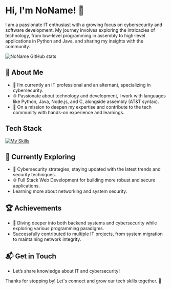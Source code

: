 # Hi, I'm NoName! 👋

I am a passionate IT enthusiast with a growing focus on cybersecurity and software development. My journey involves exploring the intricacies of technology, from low-level programming in assembly to high-level applications in Python and Java, and sharing my insights with the community.

![NoName GitHub stats](https://github-readme-stats.vercel.app/api?username=fantome908&theme=transparent_icons=true)

## 🚀 About Me

- 🔭 I’m currently an IT professional and an alternant, specializing in cybersecurity.
- 🌐 Passionate about technology and development, I work with languages like Python, Java, Node.js, and C, alongside assembly (AT&T syntax).
- 📝 On a mission to deepen my expertise and contribute to the tech community with hands-on experience and learnings.

## Tech Stack
[![My Skills](https://skillicons.dev/icons?i=python,java,nodejs,c,assembly)](https://skillicons.dev)

## 🌱 Currently Exploring

- 🚀 Cybersecurity strategies, staying updated with the latest trends and security techniques.
- 🌐 Full Stack Web Development for building more robust and secure applications.
- Learning more about networking and system security.

## 🏆 Achievements

- 🌟 Diving deeper into both backend systems and cybersecurity while exploring various programming paradigms.
- Successfully contributed to multiple IT projects, from system migration to maintaining network integrity.

## 📬 Get in Touch

- Let’s share knowledge about IT and cybersecurity!

Thanks for stopping by! Let's connect and grow our tech skills together. 🚀

<!--
- 🔭 I’m currently working on ...
- 🌱 I’m currently learning ...
- 👯 I’m looking to collaborate on ...
- 🤔 I’m looking for help with ...
- 💬 Ask me about ...
- 📫 How to reach me: ...
- 😄 Pronouns: ...
- ⚡ Fun fact: ...
-->
